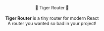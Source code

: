 <div align="center">
 🐯 Tiger Router 🐯
</div>

<br />

<div align="center">
  <b>Tiger Router</b> is a tiny router for modern React <br />
  A router you wanted so bad in your project!<br>
</div>
